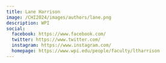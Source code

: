```yaml
---
title: Lane Harrison
image: /CHI2024/images/authors/lane.png
description: WPI
social:
  facebook: https://www.facebook.com/
  twitter: https://www.twitter.com/
  instagram: https://www.instagram.com/
  homepage: https://www.wpi.edu/people/faculty/ltharrison
---
```

